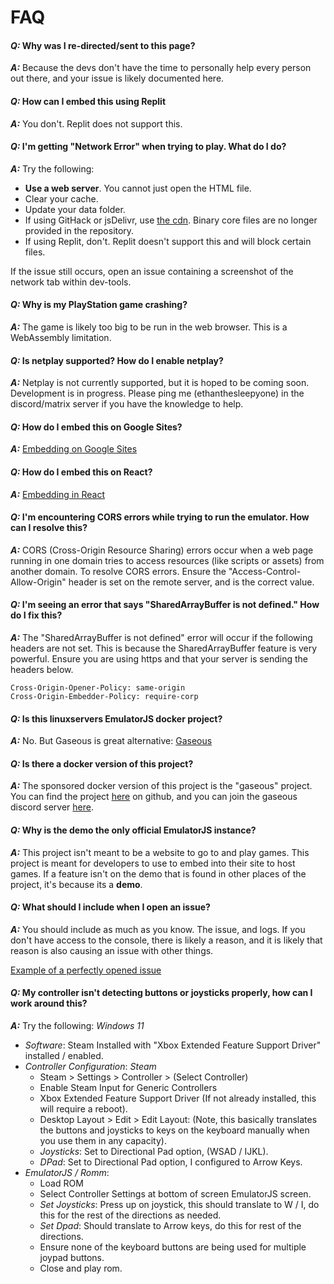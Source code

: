 # FAQ

#### *Q:* Why was I re-directed/sent to this page?

***A:*** Because the devs don't have the time to personally help every person out there, and your issue is likely documented here.

#### *Q:* How can I embed this using Replit

***A:*** You don't. Replit does not support this.

#### *Q:* I'm getting "Network Error" when trying to play. What do I do?

***A:*** Try the following:
- **Use a web server**. You cannot just open the HTML file.
- Clear your cache.
- Update your data folder.
- If using GitHack or jsDelivr, use [the cdn](https://cdn.emulatorjs.org/). Binary core files are no longer provided in the repository.
- If using Replit, don't. Replit doesn't support this and will block certain files.

If the issue still occurs, open an issue containing a screenshot of the network tab within dev-tools.

#### *Q:* Why is my PlayStation game crashing?

***A:*** The game is likely too big to be run in the web browser. This is a WebAssembly limitation.

#### *Q:* Is netplay supported? How do I enable netplay?

***A:*** Netplay is not currently supported, but it is hoped to be coming soon. Development is in progress. Please ping me (ethanthesleepyone) in the discord/matrix server if you have the knowledge to help.

#### *Q:* How do I embed this on Google Sites?

***A:*** [Embedding on Google Sites](/docs/embed#google-sites)

#### *Q:* How do I embed this on React?

***A:*** [Embedding in React](/docs/embed#react-single-page-apps)

#### *Q:* I'm encountering CORS errors while trying to run the emulator. How can I resolve this?

***A:*** CORS (Cross-Origin Resource Sharing) errors occur when a web page running in one domain tries to access resources (like scripts or assets) from another domain. To resolve CORS errors. Ensure the "Access-Control-Allow-Origin" header is set on the remote server, and is the correct value.

#### *Q:* I'm seeing an error that says "SharedArrayBuffer is not defined." How do I fix this?

***A:*** The "SharedArrayBuffer is not defined" error will occur if the following headers are not set. This is because the SharedArrayBuffer feature is very powerful. Ensure you are using https and that your server is sending the headers below.

```http
Cross-Origin-Opener-Policy: same-origin
Cross-Origin-Embedder-Policy: require-corp
```

#### *Q:* Is this linuxservers EmulatorJS docker project?

***A:*** No. But Gaseous is great alternative: [Gaseous](https://github.com/gaseous-project/gaseous-server)

#### *Q:* Is there a docker version of this project?

***A:*** The sponsored docker version of this project is the "gaseous" project. You can find the project [here](https://github.com/gaseous-project/gaseous-server) on github, and you can join the gaseous discord server [here](https://discord.gg/WQwRgAWDEM).

#### *Q:* Why is the demo the only official EmulatorJS instance?

***A:*** This project isn't meant to be a website to go to and play games. This project is meant for developers to use to embed into their site to host games. If a feature isn't on the demo that is found in other places of the project, it's because its a **demo**.

#### *Q:* What should I include when I open an issue?

***A:*** You should include as much as you know. The issue, and logs. If you don't have access to the console, there is likely a reason, and it is likely that reason is also causing an issue with other things.

[Example of a perfectly opened issue](https://github.com/EmulatorJS/EmulatorJS/issues/564)

#### *Q:* My controller isn't detecting buttons or joysticks properly, how can I work around this?

***A:*** Try the following: *Windows 11*
- _Software_: Steam Installed with "Xbox Extended Feature Support Driver" installed / enabled.
- _Controller Configuration_: *Steam*
  - Steam > Settings > Controller > (Select Controller)
  - Enable Steam Input for Generic Controllers
  - Xbox Extended Feature Support Driver (If not already installed, this will require a reboot).
  - Desktop Layout > Edit > Edit Layout: (Note, this basically translates the buttons and joysticks to keys on the keyboard manually when you use them in any capacity).
  - _Joysticks_: Set to Directional Pad option, (WSAD / IJKL).
  - _DPad_: Set to Directional Pad option, I configured to Arrow Keys.
- _EmulatorJS / Romm_: 
  - Load ROM
  - Select Controller Settings at bottom of screen EmulatorJS screen.
  - _Set Joysticks_: Press up on joystick, this should translate to W / I, do this for the rest of the directions as needed.
  - _Set Dpad_: Should translate to Arrow keys, do this for rest of the directions.
  - Ensure none of the keyboard buttons are being used for multiple joypad buttons.
  - Close and play rom.
